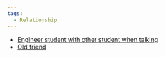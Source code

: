 ```yaml
---
tags:
  - Relationship
---
```

- [Engineer student with other student when talking](https://www.tiktok.com/@dayellamm/video/7339006549903346949)
- [Old friend](https://www.tiktok.com/@qlee137/video/7400806405424418064)
